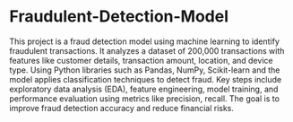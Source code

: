 # Fraudulent-Detection-Model

This project is a fraud detection model using machine learning to identify fraudulent transactions. It analyzes a dataset of 200,000 transactions with features like customer details, transaction amount, location, and device type. Using Python libraries such as Pandas, NumPy, Scikit-learn and the model applies classification techniques to detect fraud. Key steps include exploratory data analysis (EDA), feature engineering, model training, and performance evaluation using metrics like precision, recall. The goal is to improve fraud detection accuracy and reduce financial risks. 
